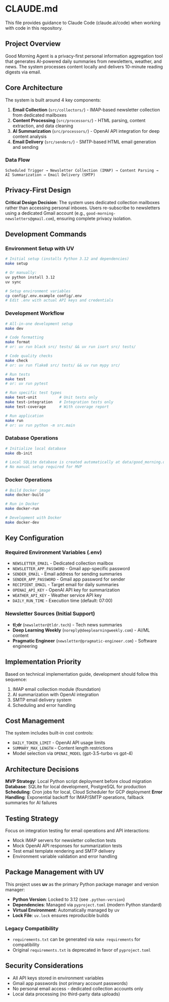 # CLAUDE.md

This file provides guidance to Claude Code (claude.ai/code) when working with code in this repository.

## Project Overview

Good Morning Agent is a privacy-first personal information aggregation tool that generates AI-powered daily summaries from newsletters, weather, and news. The system processes content locally and delivers 10-minute reading digests via email.

## Core Architecture

The system is built around 4 key components:

1. **Email Collection** (`src/collectors/`) - IMAP-based newsletter collection from dedicated mailboxes
2. **Content Processing** (`src/processors/`) - HTML parsing, content extraction, and data cleaning
3. **AI Summarization** (`src/processors/`) - OpenAI API integration for deep content analysis
4. **Email Delivery** (`src/senders/`) - SMTP-based HTML email generation and sending

### Data Flow
```
Scheduled Trigger → Newsletter Collection (IMAP) → Content Parsing → AI Summarization → Email Delivery (SMTP)
```

## Privacy-First Design

**Critical Design Decision**: The system uses dedicated collection mailboxes rather than accessing personal inboxes. Users re-subscribe to newsletters using a dedicated Gmail account (e.g., `good-morning-newsletters@gmail.com`), ensuring complete privacy isolation.

## Development Commands

### Environment Setup with UV
```bash
# Initial setup (installs Python 3.12 and dependencies)
make setup

# Or manually:
uv python install 3.12
uv sync

# Setup environment variables
cp config/.env.example config/.env
# Edit .env with actual API keys and credentials
```

### Development Workflow
```bash
# All-in-one development setup
make dev

# Code formatting
make format
# or: uv run black src/ tests/ && uv run isort src/ tests/

# Code quality checks
make check
# or: uv run flake8 src/ tests/ && uv run mypy src/

# Run tests
make test
# or: uv run pytest

# Run specific test types
make test-unit          # Unit tests only
make test-integration   # Integration tests only
make test-coverage      # With coverage report

# Run application
make run
# or: uv run python -m src.main
```

### Database Operations
```bash
# Initialize local database
make db-init

# Local SQLite database is created automatically at data/good_morning.db
# No manual setup required for MVP
```

### Docker Operations
```bash
# Build Docker image
make docker-build

# Run in Docker
make docker-run

# Development with Docker
make docker-dev
```

## Key Configuration

### Required Environment Variables (.env)
- `NEWSLETTER_EMAIL` - Dedicated collection mailbox
- `NEWSLETTER_APP_PASSWORD` - Gmail app-specific password
- `SENDER_EMAIL` - Email address for sending summaries
- `SENDER_APP_PASSWORD` - Gmail app password for sender
- `RECIPIENT_EMAIL` - Target email for daily summaries
- `OPENAI_API_KEY` - OpenAI API key for summarization
- `WEATHER_API_KEY` - Weather service API key
- `DAILY_RUN_TIME` - Execution time (default: 07:00)

### Newsletter Sources (Initial Support)
- **tl;dr** (`newsletter@tldr.tech`) - Tech news summaries
- **Deep Learning Weekly** (`noreply@deeplearningweekly.com`) - AI/ML content
- **Pragmatic Engineer** (`newsletter@pragmatic-engineer.com`) - Software engineering

## Implementation Priority

Based on technical implementation guide, development should follow this sequence:
1. IMAP email collection module (foundation)
2. AI summarization with OpenAI integration
3. SMTP email delivery system
4. Scheduling and error handling

## Cost Management

The system includes built-in cost controls:
- `DAILY_TOKEN_LIMIT` - OpenAI API usage limits
- `SUMMARY_MAX_LENGTH` - Content length restrictions
- Model selection via `OPENAI_MODEL` (gpt-3.5-turbo vs gpt-4)

## Architecture Decisions

**MVP Strategy**: Local Python script deployment before cloud migration
**Database**: SQLite for local development, PostgreSQL for production
**Scheduling**: Cron jobs for local, Cloud Scheduler for GCP deployment
**Error Handling**: Exponential backoff for IMAP/SMTP operations, fallback summaries for AI failures

## Testing Strategy

Focus on integration testing for email operations and API interactions:
- Mock IMAP servers for newsletter collection tests
- Mock OpenAI API responses for summarization tests
- Test email template rendering and SMTP delivery
- Environment variable validation and error handling

## Package Management with UV

This project uses **uv** as the primary Python package manager and version manager:

- **Python Version**: Locked to 3.12 (see `.python-version`)
- **Dependencies**: Managed via `pyproject.toml` (modern Python standard)
- **Virtual Environment**: Automatically managed by uv
- **Lock File**: `uv.lock` ensures reproducible builds

### Legacy Compatibility
- `requirements.txt` can be generated via `make requirements` for compatibility
- Original `requirements.txt` is deprecated in favor of `pyproject.toml`

## Security Considerations

- All API keys stored in environment variables
- Gmail app passwords (not primary account passwords)
- No personal email access - dedicated collection accounts only
- Local data processing (no third-party data uploads)